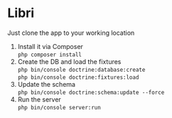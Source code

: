 # Libri

Just clone the app to your working location 
1. Install it via Composer <br>
``` php composer install ``` <br>
2. Create the DB and load the fixtures <br>
``` php bin/console doctrine:database:create ``` <br>
``` php bin/console doctrine:fixtures:load ``` <br>
3. Update the schema <br>
``` php bin/console doctrine:schema:update --force ``` <br>
4. Run the server <br>
``` php bin/console server:run ```



